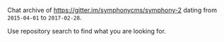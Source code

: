 Chat archive of https://gitter.im/symphonycms/symphony-2 dating from `2015-04-01` to `2017-02-28`.

Use repository search to find what you are looking for. 